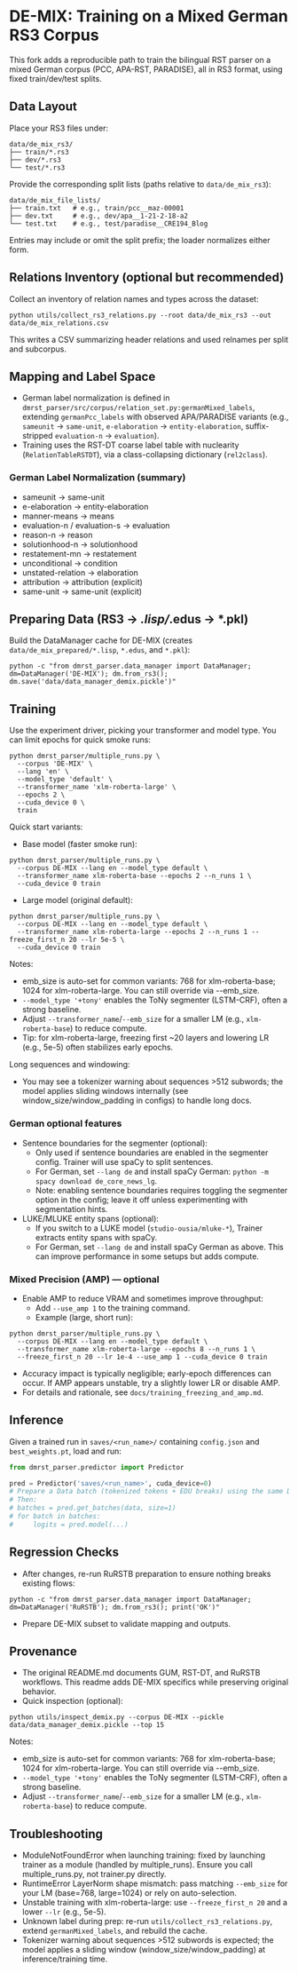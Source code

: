 # DE-MIX: Training on a Mixed German RS3 Corpus

This fork adds a reproducible path to train the bilingual RST parser on a mixed German corpus (PCC, APA-RST, PARADISE), all in RS3 format, using fixed train/dev/test splits.

## Data Layout

Place your RS3 files under:

```
data/de_mix_rs3/
├── train/*.rs3
├── dev/*.rs3
└── test/*.rs3
```

Provide the corresponding split lists (paths relative to `data/de_mix_rs3`):

```
data/de_mix_file_lists/
├── train.txt   # e.g., train/pcc__maz-00001
├── dev.txt     # e.g., dev/apa__1-21-2-18-a2
└── test.txt    # e.g., test/paradise__CRE194_Blog
```

Entries may include or omit the split prefix; the loader normalizes either form.

## Relations Inventory (optional but recommended)

Collect an inventory of relation names and types across the dataset:

```
python utils/collect_rs3_relations.py --root data/de_mix_rs3 --out data/de_mix_relations.csv
```

This writes a CSV summarizing header relations and used relnames per split and subcorpus.

## Mapping and Label Space

- German label normalization is defined in `dmrst_parser/src/corpus/relation_set.py:germanMixed_labels`, extending `germanPcc_labels` with observed APA/PARADISE variants (e.g., `sameunit` → `same-unit`, `e-elaboration` → `entity-elaboration`, suffix-stripped `evaluation-n` → `evaluation`).
- Training uses the RST-DT coarse label table with nuclearity (`RelationTableRSTDT`), via a class-collapsing dictionary (`rel2class`).

### German Label Normalization (summary)
- sameunit → same-unit
- e-elaboration → entity-elaboration
- manner-means → means
- evaluation-n / evaluation-s → evaluation
- reason-n → reason
- solutionhood-n → solutionhood
- restatement-mn → restatement
- unconditional → condition
- unstated-relation → elaboration
- attribution → attribution (explicit)
- same-unit → same-unit (explicit)

## Preparing Data (RS3 → *.lisp/*.edus → *.pkl)

Build the DataManager cache for DE-MIX (creates `data/de_mix_prepared/*.lisp`, `*.edus`, and `*.pkl`):

```
python -c "from dmrst_parser.data_manager import DataManager; dm=DataManager('DE-MIX'); dm.from_rs3(); dm.save('data/data_manager_demix.pickle')"
```

## Training

Use the experiment driver, picking your transformer and model type. You can limit epochs for quick smoke runs:

```
python dmrst_parser/multiple_runs.py \
  --corpus 'DE-MIX' \
  --lang 'en' \
  --model_type 'default' \
  --transformer_name 'xlm-roberta-large' \
  --epochs 2 \
  --cuda_device 0 \
  train
```

Quick start variants:
- Base model (faster smoke run):
```
python dmrst_parser/multiple_runs.py \
  --corpus DE-MIX --lang en --model_type default \
  --transformer_name xlm-roberta-base --epochs 2 --n_runs 1 \
  --cuda_device 0 train
```
- Large model (original default):
```
python dmrst_parser/multiple_runs.py \
  --corpus DE-MIX --lang en --model_type default \
  --transformer_name xlm-roberta-large --epochs 2 --n_runs 1 --freeze_first_n 20 --lr 5e-5 \
  --cuda_device 0 train
```

Notes:
- emb_size is auto-set for common variants: 768 for xlm-roberta-base; 1024 for xlm-roberta-large. You can still override via --emb_size.
- `--model_type '+tony'` enables the ToNy segmenter (LSTM-CRF), often a strong baseline.
- Adjust `--transformer_name`/`--emb_size` for a smaller LM (e.g., `xlm-roberta-base`) to reduce compute.
- Tip: for xlm-roberta-large, freezing first ~20 layers and lowering LR (e.g., 5e-5) often stabilizes early epochs.

Long sequences and windowing:
- You may see a tokenizer warning about sequences >512 subwords; the model applies sliding windows internally (see window_size/window_padding in configs) to handle long docs.

### German optional features
- Sentence boundaries for the segmenter (optional):
  - Only used if sentence boundaries are enabled in the segmenter config. Trainer will use spaCy to split sentences.
  - For German, set `--lang de` and install spaCy German: `python -m spacy download de_core_news_lg`.
  - Note: enabling sentence boundaries requires toggling the segmenter option in the config; leave it off unless experimenting with segmentation hints.
- LUKE/MLUKE entity spans (optional):
  - If you switch to a LUKE model (`studio-ousia/mluke-*`), Trainer extracts entity spans with spaCy.
  - For German, set `--lang de` and install spaCy German as above. This can improve performance in some setups but adds compute.

### Mixed Precision (AMP) — optional
- Enable AMP to reduce VRAM and sometimes improve throughput:
  - Add `--use_amp 1` to the training command.
  - Example (large, short run):
```
python dmrst_parser/multiple_runs.py \
  --corpus DE-MIX --lang en --model_type default \
  --transformer_name xlm-roberta-large --epochs 8 --n_runs 1 \
  --freeze_first_n 20 --lr 1e-4 --use_amp 1 --cuda_device 0 train
```
- Accuracy impact is typically negligible; early-epoch differences can occur. If AMP appears unstable, try a slightly lower LR or disable AMP.
- For details and rationale, see `docs/training_freezing_and_amp.md`.

## Inference

Given a trained run in `saves/<run_name>/` containing `config.json` and `best_weights.pt`, load and run:

```python
from dmrst_parser.predictor import Predictor

pred = Predictor('saves/<run_name>', cuda_device=0)
# Prepare a Data batch (tokenized tokens + EDU breaks) using the same DataManager pipeline.
# Then:
# batches = pred.get_batches(data, size=1)
# for batch in batches:
#     logits = pred.model(...)
```

## Regression Checks

- After changes, re-run RuRSTB preparation to ensure nothing breaks existing flows:
```
python -c "from dmrst_parser.data_manager import DataManager; dm=DataManager('RuRSTB'); dm.from_rs3(); print('OK')"
```

- Prepare DE-MIX subset to validate mapping and outputs.

## Provenance

- The original README.md documents GUM, RST-DT, and RuRSTB workflows. This readme adds DE-MIX specifics while preserving original behavior.
- Quick inspection (optional):
```
python utils/inspect_demix.py --corpus DE-MIX --pickle data/data_manager_demix.pickle --top 15
```
Notes:
- emb_size is auto-set for common variants: 768 for xlm-roberta-base; 1024 for xlm-roberta-large. You can still override via --emb_size.
- `--model_type '+tony'` enables the ToNy segmenter (LSTM-CRF), often a strong baseline.
- Adjust `--transformer_name`/`--emb_size` for a smaller LM (e.g., `xlm-roberta-base`) to reduce compute.

## Troubleshooting
- ModuleNotFoundError when launching training: fixed by launching trainer as a module (handled by multiple_runs). Ensure you call multiple_runs.py, not trainer.py directly.
- RuntimeError LayerNorm shape mismatch: pass matching `--emb_size` for your LM (base=768, large=1024) or rely on auto-selection.
- Unstable training with xlm-roberta-large: use `--freeze_first_n 20` and a lower `--lr` (e.g., 5e-5).
- Unknown label during prep: re-run `utils/collect_rs3_relations.py`, extend `germanMixed_labels`, and rebuild the cache.
- Tokenizer warning about sequences >512 subwords is expected; the model applies a sliding window (window_size/window_padding) at inference/training time.
